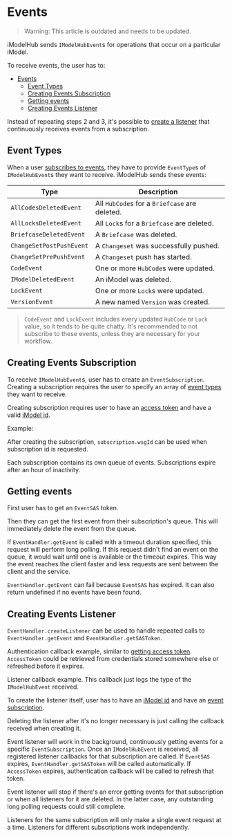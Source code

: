 # Events

> Warning: This article is outdated and needs to be updated.

iModelHub sends `IModelHubEvent`s for operations that occur on a particular iModel.

To receive events, the user has to:

- [Events](#events)
  - [Event Types](#event-types)
  - [Creating Events Subscription](#creating-events-subscription)
  - [Getting events](#getting-events)
  - [Creating Events Listener](#creating-events-listener)

Instead of repeating steps 2 and 3, it's possible to [create a listener](#creating-events-listener) that continuously receives events from a subscription.

## Event Types

When a user [subscribes to events](#creating-events-subscription), they have to provide `EventType`s of `IModelHubEvent`s they want to receive. iModelHub sends these events:

| Type                     | Description                                   |
| ------------------------ | --------------------------------------------- |
| `AllCodesDeletedEvent`   | All `HubCode`s for a `Briefcase` are deleted. |
| `AllLocksDeletedEvent`   | All `Lock`s for a `Briefcase` are deleted.    |
| `BriefcaseDeletedEvent`  | A `Briefcase` was deleted.                    |
| `ChangeSetPostPushEvent` | A `Changeset` was successfully pushed.        |
| `ChangeSetPrePushEvent`  | A `Changeset` push has started.               |
| `CodeEvent`              | One or more `HubCode`s were updated.          |
| `IModelDeletedEvent`     | An iModel was deleted.                        |
| `LockEvent`              | One or more `Lock`s were updated.             |
| `VersionEvent`           | A new named `Version` was created.            |

> `CodeEvent` and `LockEvent` includes every updated `HubCode` or `Lock` value, so it tends to be quite chatty. It's recommended to not subscribe to these events, unless they are necessary for your workflow.

## Creating Events Subscription

To receive `IModelHubEvent`s, user has to create an `EventSubscription`. Creating a subscription requires the user to specify an array of [event types](#event-types) they want to receive.

Creating subscription requires user to have an [access token](../common/AccessToken.md) and have a valid [iModel id](./imodels/GetiModel.md).

Example:

After creating the subscription, ``subscription.wsgId`` can be used when subscription id is requested.

Each subscription contains its own queue of events. Subscriptions expire after an hour of inactivity.

## Getting events

First user has to get an `EventSAS` token.

Then they can get the first event from their subscription's queue. This will immediately delete the event from the queue.

If `EventHandler.getEvent` is called with a timeout duration specified, this request will perform long polling. If this request didn't find an event on the queue, it would wait until one is available or the timeout expires. This way the event reaches the client faster and less requests are sent between the client and the service.

`EventHandler.getEvent` can fail because `EventSAS` has expired. It can also return undefined if no events have been found.

## Creating Events Listener

`EventHandler.createListener` can be used to handle repeated calls to `EventHandler.getEvent` and `EventHandler.getSASToken`.

Authentication callback example, similar to [getting access token](../common/AccessToken.md). `AccessToken` could be retrieved from credentials stored somewhere else or refreshed before it expires.

Listener callback example. This callback just logs the type of the `IModelHubEvent` received.

To create the listener itself, user has to have an [iModel id](./imodels/GetiModel.md) and have an [event subscription](#creating-events-subscription).

Deleting the listener after it's no longer necessary is just calling the callback received when creating it.

Event listener will work in the background, continuously getting events for a specific `EventSubscription`. Once an `IModelHubEvent` is received, all registered listener callbacks for that subscription are called. If `EventSAS` expires, `EventHandler.getSASToken` will be called automatically. If `AccessToken` expires, authentication callback will be called to refresh that token.

Event listener will stop if there's an error getting events for that subscription or when all listeners for it are deleted. In the latter case, any outstanding long polling requests could still complete.

Listeners for the same subscription will only make a single event request at a time. Listeners for different subscriptions work independently.
